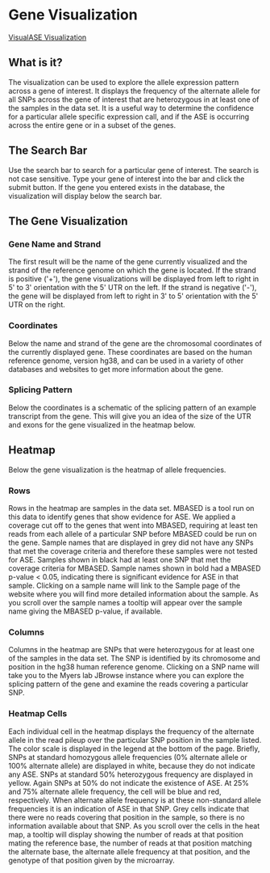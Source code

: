 # Gene Visualization 

[VisualASE Visualization](http://myerslab.bu.edu/VisualASE?p=visualization)

## What is it?

The visualization can be used to explore the allele expression pattern across a 
gene of interest. It displays the frequency of the alternate allele for all 
SNPs across the gene of interest that are heterozygous in at least one of the 
samples in the data set. It is a useful way to determine the confidence for a 
particular allele specific expression call, and if the ASE is occurring across 
the entire gene or in a subset of the genes.

## The Search Bar

Use the search bar to search for a particular gene of interest. The search is 
not case sensitive. Type your gene of interest into the bar and click the 
submit button.  If the gene you entered exists in the database, the 
visualization will display below the search bar.

## The Gene Visualization

### Gene Name and Strand

The first result will be the name of the gene currently visualized and the 
strand of the reference genome on which the gene is located.  If the strand is 
positive ('+'), the gene visualizations will be displayed from left to right 
in 5' to 3' orientation with the 5' UTR on the left.  If the strand is negative 
('-'), the gene will be displayed from left to right in 3' to 5' orientation 
with the 5' UTR on the right.  

### Coordinates

Below the name and strand of the gene are the chromosomal coordinates of the 
currently displayed gene.  These coordinates are based on the human reference 
genome, version hg38, and can be used in a variety of other databases and 
websites to get more information about the gene. 

### Splicing Pattern

Below the coordinates is a schematic of the splicing pattern of an example 
transcript from the gene.  This will give you an idea of the size of the UTR 
and exons for the gene visualized in the heatmap below.

## Heatmap

Below the gene visualization is the heatmap of allele frequencies.

### Rows

Rows in the heatmap are samples in the data set.  MBASED is a tool run on this 
data to identify genes that show evidence for ASE.  We applied a coverage 
cut off to the genes that went into MBASED, requiring at least ten reads from 
each allele of a particular SNP before MBASED could be run on the gene.  Sample 
names that are displayed in grey did not have any SNPs that met the coverage 
criteria and therefore these samples were not tested for ASE. Samples shown in 
black had at least one SNP that met the coverage criteria for MBASED.  Sample 
names shown in bold had a MBASED p-value < 0.05, indicating there is 
significant evidence for ASE in that sample.  Clicking on a sample name will 
link to the Sample page of the website where you will find more detailed 
information about the sample. As you scroll over the sample names a tooltip 
will appear over the sample name giving the MBASED p-value, if available.

### Columns

Columns in the heatmap are SNPs that were heterozygous for at least one of the 
samples in the data set.  The SNP is identified by its chromosome and position 
in the hg38 human reference genome.  Clicking on a SNP name will take you to 
the Myers lab JBrowse instance where you can explore the splicing pattern of 
the gene and examine the reads covering a particular SNP.

### Heatmap Cells

Each individual cell in the heatmap displays the frequency of the alternate 
allele in the read pileup over the particular SNP position in the sample 
listed. The color scale is displayed in the legend at the bottom of the page. 
Briefly, SNPs at standard homozygous allele frequencies (0% alternate allele 
or 100% alternate allele) are displayed in white, because they do not indicate 
any ASE. SNPs at standard 50% heterozygous frequency are displayed in yellow. 
Again SNPs at 50% do not indicate the existence of ASE.  At 25% and 75% 
alternate allele frequency, the cell will be blue and red, respectively. When 
alternate allele frequency is at these non-standard allele frequencies it is 
an indication of ASE in that SNP. Grey cells indicate that there were no reads 
covering that position in the sample, so there is no information available 
about that SNP. As you scroll over the cells in the heat map, a tooltip will 
display showing the number of reads at that position mating the reference base, 
the number of reads at that position matching the alternate base, the alternate 
allele frequency at that position, and the genotype of that position given by 
the microarray.
